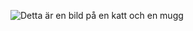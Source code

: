 ![Detta är en bild på en katt och en mugg](https://www.stockholmdirekt.se/_internal/cimg!0/28ktpit6bfizlw3vhswcdh4tvomp4dg.jpeg)
